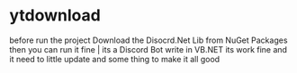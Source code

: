 # ytdownload
 before run the project Download the Disocrd.Net Lib from NuGet Packages then you can run it fine |
 its a Discord Bot write in VB.NET its work fine and it need to little update and some thing to make it all good 

